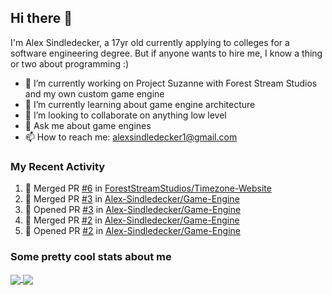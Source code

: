 ## Hi there 👋

I'm Alex Sindledecker, a 17yr old currently applying to colleges for a software engineering degree. But if anyone wants to hire me, I know a thing or two about programming :)

- 🔭 I’m currently working on Project Suzanne with Forest Stream Studios and my own custom game engine
- 🌱 I’m currently learning about game engine architecture
- 👯 I’m looking to collaborate on anything low level
- 💬 Ask me about game engines
- 📫 How to reach me: alexsindledecker1@gmail.com

### My Recent Activity
<!--START_SECTION:activity-->
1. 🎉 Merged PR [#6](https://github.com//ForestStreamStudios/Timezone-Website/pull/6) in [ForestStreamStudios/Timezone-Website](https://github.com//ForestStreamStudios/Timezone-Website)
2. 🎉 Merged PR [#3](https://github.com//Alex-Sindledecker/Game-Engine/pull/3) in [Alex-Sindledecker/Game-Engine](https://github.com//Alex-Sindledecker/Game-Engine)
3. 💪 Opened PR [#3](https://github.com//Alex-Sindledecker/Game-Engine/pull/3) in [Alex-Sindledecker/Game-Engine](https://github.com//Alex-Sindledecker/Game-Engine)
4. 🎉 Merged PR [#2](https://github.com//Alex-Sindledecker/Game-Engine/pull/2) in [Alex-Sindledecker/Game-Engine](https://github.com//Alex-Sindledecker/Game-Engine)
5. 💪 Opened PR [#2](https://github.com//Alex-Sindledecker/Game-Engine/pull/2) in [Alex-Sindledecker/Game-Engine](https://github.com//Alex-Sindledecker/Game-Engine)
<!--END_SECTION:activity-->

<div align="left">
  <h3>Some pretty cool stats about me</h3>
</div>
<div align="left">
  <a href="https://github.com/Alex-Sindledecker" target="_blank">
    <img align="center"
      src="https://github-readme-stats-seven-chi.vercel.app/api?username=Alex-Sindledecker&hide=stars&theme=ayu-mirage">
  </a>
  <a href="https://github.com/search?o=desc&q=user%3AAlex-Sindledecker&s=stars&type=Repositories">
    <img align="center"
      src="https://github-readme-stats-seven-chi.vercel.app/api/top-langs/?username=Alex-Sindledecker&layout=compact&theme=ayu-mirage">
  </a>
</div>
